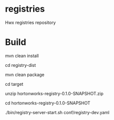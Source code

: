 # registries
Hwx  registries repository

# Build
mvn clean install

cd registry-dist

mvn clean package

cd target

unzip hortonworks-registry-0.1.0-SNAPSHOT.zip

cd hortonworks-registry-0.1.0-SNAPSHOT

./bin/registry-server-start.sh conf/registry-dev.yaml 
